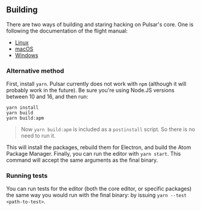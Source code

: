 
## Building

There are two ways of building and staring hacking on Pulsar's core. One is following the documentation of the flight manual:

* [Linux](https://flight-manual.atom.io/hacking-atom/sections/hacking-on-atom-core/#platform-linux)
* [macOS](https://flight-manual.atom.io/hacking-atom/sections/hacking-on-atom-core/#platform-mac)
* [Windows](https://flight-manual.atom.io/hacking-atom/sections/hacking-on-atom-core/#platform-windows)

### Alternative method

First, install `yarn`. Pulsar currently does not work with `npm` (although it will
probably work in the future). Be sure you're using Node.JS versions between 10 and 16, and
then run:

```shell
yarn install
yarn build
yarn build:apm
```

> Now `yarn build:apm` is included as a `postinstall` script. So there is no need to run it.

This will install the packages, rebuild them for Electron, and build the Atom Package
Manager. Finally, you can run the editor with `yarn start`. This command will accept the
same arguments as the final binary.

### Running tests

You can run tests for the editor (both the core editor, or specific packages) the same way
you would run with the final binary: by issuing `yarn --test <path-to-test>`.

